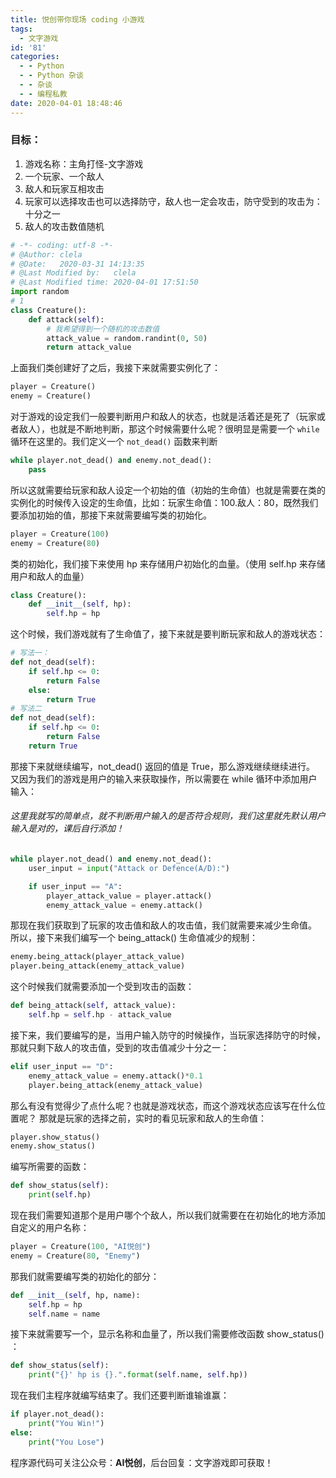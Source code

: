 ```yaml
---
title: 悦创带你现场 coding 小游戏
tags:
  - 文字游戏
id: '81'
categories:
  - - Python
  - - Python 杂谈
  - - 杂谈
  - - 编程私教
date: 2020-04-01 18:48:46
---
```


### 目标：

1.  游戏名称：主角打怪-文字游戏
2.  一个玩家、一个敌人
3.  敌人和玩家互相攻击
4.  玩家可以选择攻击也可以选择防守，敌人也一定会攻击，防守受到的攻击为：十分之一
5.  敌人的攻击数值随机

```python
# -*- coding: utf-8 -*-
# @Author: clela
# @Date:   2020-03-31 14:13:35
# @Last Modified by:   clela
# @Last Modified time: 2020-04-01 17:51:50
import random
# 1
class Creature():
    def attack(self):
        # 我希望得到一个随机的攻击数值
        attack_value = random.randint(0, 50)
        return attack_value
```

上面我们类创建好了之后，我接下来就需要实例化了：

```python
player = Creature()
enemy = Creature()
```

对于游戏的设定我们一般要判断用户和敌人的状态，也就是活着还是死了（玩家或者敌人），也就是不断地判断，那这个时候需要什么呢？很明显是需要一个 `while` 循环在这里的。我们定义一个 `not_dead()` 函数来判断

```python
while player.not_dead() and enemy.not_dead():
    pass
```

所以这就需要给玩家和敌人设定一个初始的值（初始的生命值）也就是需要在类的实例化的时候传入设定的生命值，比如：玩家生命值：100.敌人：80，既然我们要添加初始的值，那接下来就需要编写类的初始化。

```python
player = Creature(100)
enemy = Creature(80)
```

类的初始化，我们接下来使用 hp 来存储用户初始化的血量。（使用 self.hp 来存储用户和敌人的血量）

```python
class Creature():
    def __init__(self, hp):
        self.hp = hp
```

这个时候，我们游戏就有了生命值了，接下来就是要判断玩家和敌人的游戏状态：

```python
# 写法一：
def not_dead(self):
    if self.hp <= 0:
        return False
    else:
        return True
# 写法二
def not_dead(self):
    if self.hp <= 0:
        return False
    return True
```

那接下来就继续编写，not\_dead() 返回的值是 True，那么游戏继续继续进行。 又因为我们的游戏是用户的输入来获取操作，所以需要在 while 循环中添加用户输入：

###### 这里我就写的简单点，就不判断用户输入的是否符合规则，我们这里就先默认用户输入是对的，课后自行添加！

```python
while player.not_dead() and enemy.not_dead():
    user_input = input("Attack or Defence(A/D):")

    if user_input == "A":
        player_attack_value = player.attack()
        enemy_attack_value = enemy.attack()
```

那现在我们获取到了玩家的攻击值和敌人的攻击值，我们就需要来减少生命值。 所以，接下来我们编写一个 being\_attack() 生命值减少的规制：

```python
enemy.being_attack(player_attack_value)
player.being_attack(enemy_attack_value)
```

这个时候我们就需要添加一个受到攻击的函数：

```python
def being_attack(self, attack_value):
    self.hp = self.hp - attack_value
```

接下来，我们要编写的是，当用户输入防守的时候操作，当玩家选择防守的时候，那就只剩下敌人的攻击值，受到的攻击值减少十分之一：

```python
elif user_input == "D":
    enemy_attack_value = enemy.attack()*0.1
    player.being_attack(enemy_attack_value)
```

那么有没有觉得少了点什么呢？也就是游戏状态，而这个游戏状态应该写在什么位置呢？ 那就是玩家的选择之前，实时的看见玩家和敌人的生命值：

```python
player.show_status()
enemy.show_status()
```

编写所需要的函数：

```python
def show_status(self):
    print(self.hp)
```

现在我们需要知道那个是用户哪个个敌人，所以我们就需要在在初始化的地方添加自定义的用户名称：

```python
player = Creature(100, "AI悦创")
enemy = Creature(80, "Enemy")
```

那我们就需要编写类的初始化的部分：

```python
def __init__(self, hp, name):
    self.hp = hp
    self.name = name
```

接下来就需要写一个，显示名称和血量了，所以我们需要修改函数 show\_status() ：

```python
def show_status(self):
    print("{}' hp is {}.".format(self.name, self.hp))
```

现在我们主程序就编写结束了。我们还要判断谁输谁赢：

```python
if player.not_dead():
    print("You Win!")
else:
    print("You Lose")
```

程序源代码可关注公众号：**AI悦创**，后台回复：文字游戏即可获取！